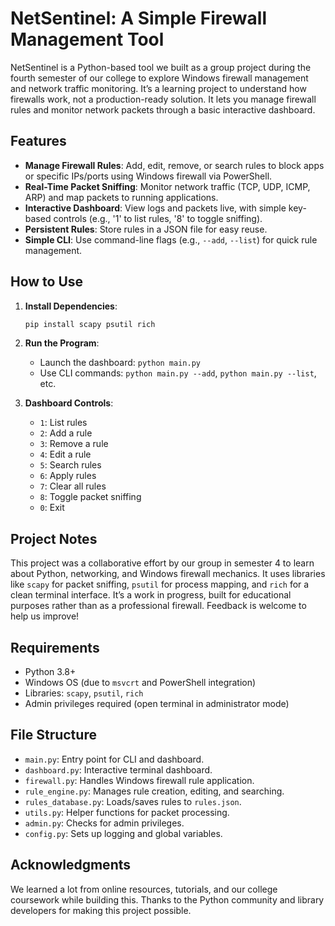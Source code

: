 # NetSentinel: A Simple Firewall Management Tool

NetSentinel is a Python-based tool we built as a group project during the fourth semester of our college to explore Windows firewall management and network traffic monitoring. It’s a learning project to understand how firewalls work, not a production-ready solution. It lets you manage firewall rules and monitor network packets through a basic interactive dashboard.

## Features

- **Manage Firewall Rules**: Add, edit, remove, or search rules to block apps or specific IPs/ports using Windows firewall via PowerShell.
- **Real-Time Packet Sniffing**: Monitor network traffic (TCP, UDP, ICMP, ARP) and map packets to running applications.
- **Interactive Dashboard**: View logs and packets live, with simple key-based controls (e.g., '1' to list rules, '8' to toggle sniffing).
- **Persistent Rules**: Store rules in a JSON file for easy reuse.
- **Simple CLI**: Use command-line flags (e.g., `--add`, `--list`) for quick rule management.

## How to Use

1. **Install Dependencies**:

   ```bash
   pip install scapy psutil rich
   ```

2. **Run the Program**:

   - Launch the dashboard: `python main.py`
   - Use CLI commands: `python main.py --add`, `python main.py --list`, etc.

3. **Dashboard Controls**:

   - `1`: List rules
   - `2`: Add a rule
   - `3`: Remove a rule
   - `4`: Edit a rule
   - `5`: Search rules
   - `6`: Apply rules
   - `7`: Clear all rules
   - `8`: Toggle packet sniffing
   - `0`: Exit

## Project Notes

This project was a collaborative effort by our group in semester 4 to learn about Python, networking, and Windows firewall mechanics. It uses libraries like `scapy` for packet sniffing, `psutil` for process mapping, and `rich` for a clean terminal interface. It’s a work in progress, built for educational purposes rather than as a professional firewall. Feedback is welcome to help us improve!

## Requirements

- Python 3.8+
- Windows OS (due to `msvcrt` and PowerShell integration)
- Libraries: `scapy`, `psutil`, `rich`
- Admin privileges required (open terminal in administrator mode)

## File Structure

- `main.py`: Entry point for CLI and dashboard.
- `dashboard.py`: Interactive terminal dashboard.
- `firewall.py`: Handles Windows firewall rule application.
- `rule_engine.py`: Manages rule creation, editing, and searching.
- `rules_database.py`: Loads/saves rules to `rules.json`.
- `utils.py`: Helper functions for packet processing.
- `admin.py`: Checks for admin privileges.
- `config.py`: Sets up logging and global variables.


## Acknowledgments

We learned a lot from online resources, tutorials, and our college coursework while building this. Thanks to the Python community and library developers for making this project possible.